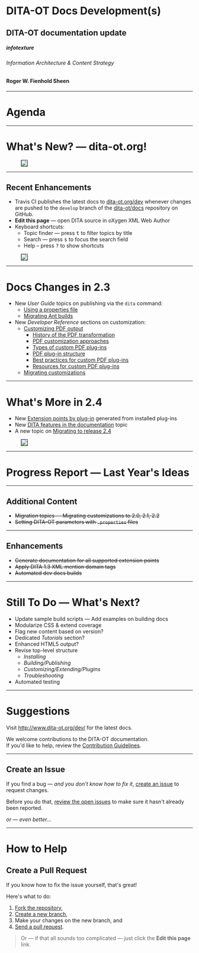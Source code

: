 # DITA-OT Docs Development(s)

## DITA-OT documentation update

##### infotexture
###### Information Architecture & Content Strategy

#### Roger W. Fienhold Sheen

---  

# Agenda

<i class="fa fa-sitemap fa-5x pull-right muted"></i>

<!-- TOC max1 -->

<!-- 
This talk provides an overview of DITA-OT documentation usage metrics and highlights recent changes to the docs and ideas for future improvements. We’ll close with room for suggestions from the community and a call for contributions with information on the browser-based workflow for suggesting changes.
-->

---  

# What's New? — dita-ot.org!

<figure><img src="images/dita-ot-website-2-4.png" border="1" /></figure>

___  

## Recent Enhancements

<!-- Create Vizzlo fishbone timeline of OT releases -->
<!-- https://vizzlo.com/create/fishbone-timeline-chart -->

* Travis CI publishes the latest docs to [dita-ot.org/dev][1] whenever changes are pushed to the `develop` branch of the [dita-ot/docs][2] repository on GitHub.
* **Edit this page** — open DITA source in oXygen XML Web Author
* Keyboard shortcuts:
    * Topic finder — press <kbd>t</kbd> to filter topics by title
    * Search — press <kbd>s</kbd> to focus the search field
    * Help – press <kbd>?</kbd> to show shortcuts

<figure><img src="images/dita-ot-website-keyboard-shortcuts.png" border="1" /></figure>

---  

# Docs Changes in 2.3

<i class="fa fa-book fa-5x pull-right muted"></i>

* New _User Guide_ topics on publishing via the `dita` command:
    + [Using a properties file][3]
    + [Migrating Ant builds][4]
* New _Developer Reference_ sections on customization:
    + [Customizing PDF output][5]
        - [History of the PDF transformation][6]
        - [PDF customization approaches][7]
        - [Types of custom PDF plug-ins][8]
        - [PDF plug-in structure][9]
        - [Best practices for custom PDF plug-ins][10]
        - [Resources for custom PDF plug-ins][11]
    + [Migrating customizations][12]

---  

# What's More in 2.4

<i class="fa fa-book fa-5x pull-right muted"></i>

* New [Extension points by plug-in][13] generated from installed plug-ins
* New [DITA features in the documentation][14] topic
* A new topic on [Migrating to release 2.4][15]

<figure><img src="images/dita-ot-generated-extension-points.png" border="1" /></figure>

---  

# Progress Report — Last Year's Ideas

<i class="fa fa-check fa-5x pull-right muted"></i>

___  

## Additional Content

* ~~Migration topics — Migrating customizations to 2.0, 2.1, 2.2~~
* ~~Setting DITA-OT parameters with `.properties` files~~

___  

## Enhancements

* ~~Generate documentation for all supported extension points~~
* ~~Apply DITA 1.3 XML mention domain tags~~
* ~~Automated dev docs builds~~

---  

# Still To Do — What's Next?

<i class="fa fa-lightbulb fa-5x pull-right muted"></i>

* Update sample build scripts — Add examples on building docs
* Modularize CSS & extend coverage
* Flag new content based on version?
* Dedicated _Tutorials_ section?
* Enhanced HTML5 output?
* Revise top-level structure
    * _Installing_
    * _Building/Publishing_
    * _Customizing/Extending/Plugins_
    * _Troubleshooting_
* Automated testing

---  

# Suggestions

<i class="fa fa-comments fa-5x pull-right muted"></i>

Visit <http://www.dita-ot.org/dev/> for the latest docs.

We welcome contributions to the DITA-OT documentation.  
If you'd like to help, review the [Contribution Guidelines][16].

___  

## Create an Issue

If you find a bug — _and you don’t know how to fix it_, [create an issue][17] to request changes.

Before you do that, [review the open issues][18] to make sure it hasn't already been reported.

_or — even better…_

---  

# How to Help

<i class="fa fa-code fa-5x pull-right muted"></i>

## Create a Pull Request

If you know how to fix the issue yourself, that's great!  

Here's what to do:

1. [Fork the repository][19],
2. [Create a new branch][20], 
3. Make your changes on the new branch, and 
4. [Send a pull request][21].

> Or — if that all sounds too complicated — just click the **Edit this page** link.

[1]: http://www.dita-ot.org/dev/
[2]: https://github.com/dita-ot/docs/ 
[3]: http://www.dita-ot.org/dev/user-guide/build-using-dita-properties-file.html
[4]: http://www.dita-ot.org/dev/user-guide/build-migrating-ant-to-dita.html
[5]: http://www.dita-ot.org/dev/dev_ref/pdf-customization.html
[6]: http://www.dita-ot.org/dev/dev_ref/pdf-transformation-history.html
[7]: http://www.dita-ot.org/dev/dev_ref/pdf-customization-approaches.html
[8]: http://www.dita-ot.org/dev/dev_ref/pdf-customization-plugin-types.html
[9]: http://www.dita-ot.org/dev/dev_ref/pdf-plugin-structure.html
[10]: http://www.dita-ot.org/dev/dev_ref/pdf-customization-best-practices.html
[11]: http://www.dita-ot.org/dev/dev_ref/pdf-customization-resources.html
[12]: http://www.dita-ot.org/dev/dev_ref/migration.html
[13]: http://www.dita-ot.org/dev/extension-points/extension-points-by-plugin.html
[14]: http://www.dita-ot.org/dev/user-guide/DITA-features-in-docs.html
[15]: dev_ref/migrating-to-2.4.html
[16]: https://github.com/dita-ot/docs/blob/develop/CONTRIBUTING.md
[17]: https://github.com/dita-ot/docs/issues/new
[18]: https://github.com/dita-ot/docs/issues
[19]: https://help.github.com/articles/fork-a-repo/
[20]: https://help.github.com/articles/creating-and-deleting-branches-within-your-repository/
[21]: https://help.github.com/articles/using-pull-requests/
